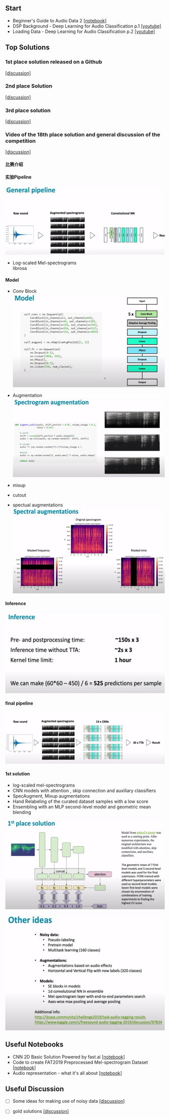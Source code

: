 
## Start  
- Beginner's Guide to Audio Data 2 [[notebook]](https://www.kaggle.com/maxwell110/beginner-s-guide-to-audio-data-2)  
- DSP Background - Deep Learning for Audio Classification p.1 [[youtube]](https://www.youtube.com/watch?v=Z7YM-HAz-IY)
- Loading Data - Deep Learning for Audio Classification p.2 [[youtube]](https://www.youtube.com/watch?v=-GddLd2_0ok&list=TLPQMTQwNDIwMjDi-b1159NkNQ&index=2)  


## Top Solutions  
### 1st place solution released on a Github  
[[discussion]](https://www.kaggle.com/c/freesound-audio-tagging-2019/discussion/95924)  


### 2nd place Solution  
[[discussion]](https://www.kaggle.com/c/freesound-audio-tagging-2019/discussion/97815)

### 3rd place solution  
[[discussion]](https://www.kaggle.com/c/freesound-audio-tagging-2019/discussion/97926)  




### Video of the 18th place solution and general discussion of the competition 
[[discussion]](https://www.kaggle.com/c/freesound-audio-tagging-2019/discussion/105826)

#### 比赛介绍  


#### 实验Pipeline

![](./images/pipeline.png)

- Log-scaled Mel-spectrograms  
librosa


#### Model  
- Conv Block  
![](./images/conv_block.png)


- Augmentation  
![](./images/augmentation.png)

- mixup  

- cutout

- spectual augmentations 
![](./images/spectrol.png)


#### Inference  
![](./images/inference.png)


#### final pipeline  
![](./images/final_pipeline.png)

#### 1st solution
- log-scaled mel-spectrograms
- CNN models with attention , skip connection and auxiliary classifiers 
- SpecAugment, Mixup augmentations 
- Hand Relabeling of the curated dataset samples with a low score  
- Ensembling with an MLP second-level model and geometric mean blending

![](./images/first.png)

![](./images/other_ideas.png)




## Useful Notebooks  
- CNN 2D Basic Solution Powered by fast.ai [[notebook]](https://www.kaggle.com/daisukelab/cnn-2d-basic-solution-powered-by-fast-ai) 
- Code to create FAT2019 Preprocessed Mel-spectrogram Dataset [[notebook]](https://www.kaggle.com/daisukelab/creating-fat2019-preprocessed-data)  
- Audio representation - what it's all about [[notebook]](https://www.kaggle.com/davids1992/audio-representation-what-it-s-all-about)   







## Useful Discussion
- [ ] Some ideas for making use of noisy data [[discussion]](https://www.kaggle.com/c/freesound-audio-tagging-2019/discussion/90757)
- [ ] gold solutions [[discussion]](https://www.kaggle.com/c/freesound-audio-tagging-2019/discussion/97834)



